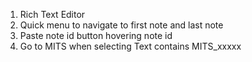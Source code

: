 1. Rich Text Editor
2. Quick menu to navigate to first note and last note
3. Paste note id button hovering note id
4. Go to MITS when selecting Text contains MITS_xxxxx